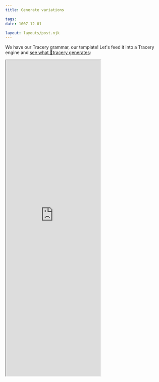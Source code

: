 ```yaml
---
title: Generate variations

tags:
date: 1007-12-01

layout: layouts/post.njk
---
```


We have our Tracery grammar, our template! Let's feed it into a Tracery engine and [see what 🤖tracery generates](http://emptyjug.xxx/tracery/progzine):

<iframe src="http://emptyjug.xxx/tracery/progzine" height="1000" />
